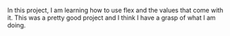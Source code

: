 In this project, I am learning how to use flex and the values that come with it. This was a pretty good project and I think I have a grasp of what I am doing.
